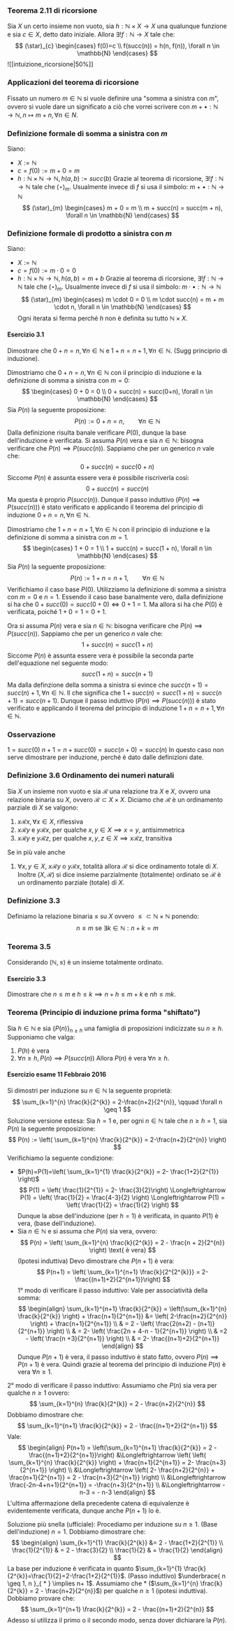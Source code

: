 ### Teorema 2.11 di ricorsione
Sia $X$ un certo insieme non vuoto, sia $h:\mathbb{N}\times X\rightarrow X$ una qualunque funzione e sia $c \in X$, detto dato iniziale. Allora $\exists!f:\mathbb{N}\rightarrow X$ tale che:
$$
(\star)_{c} 
\begin{cases}
f(0)=c \\
f(succ(n)) = h(n, f(n)), \forall n \in \mathbb{N}
\end{cases}
$$
![[intuizione_ricorsione|50%]]
### Applicazioni del teorema di ricorsione
Fissato un numero $m \in \mathbb{N}$ si vuole definire una "somma a sinistra con $m$", ovvero si vuole dare un significato a ciò che vorrei scrivere con $m + \bullet: \mathbb{N} \rightarrow \mathbb{N}, n \mapsto m + n, \forall n \in N$.

### Definizione formale di somma a sinistra con $m$
Siano:
- $X := \mathbb{N}$
- $c = f(0) := m + 0 = m$
- $h:\mathbb{N} \times \mathbb{N} \rightarrow \mathbb{N}, h(a, b) := succ(b)$
Grazie al teorema di ricorsione, $\exists!f:\mathbb{N}\rightarrow \mathbb{N}$ tale che $(\star)_{m}$. Usualmente invece di $f$ si usa il simbolo: $m + \bullet: \mathbb{N}\rightarrow \mathbb{N}$
$$
(\star)_{m} \begin{cases}
 m + 0 = m \\
m + succ(n) = succ(m + n), \forall n \in \mathbb{N}
\end{cases}
$$
### Definizione formale di prodotto a sinistra con $m$
Siano:
- $X := \mathbb{N}$
- $c = f(0) := m \cdot 0 = 0$
- $h:\mathbb{N}\times \mathbb{N} \rightarrow \mathbb{N}, h(a, b)=m+b$
Grazie al teorema di ricorsione, $\exists!f:\mathbb{N}\rightarrow \mathbb{N}$ tale che $(\star)_{m}$. Usualmente invece di $f$ si usa il simbolo: $m \cdot \bullet: \mathbb{N} \rightarrow \mathbb{N}$
$$
(\star)_{m} \begin{cases}
m \cdot 0 = 0 \\
m \cdot succ(n) = m + m \cdot n, \forall n \in \mathbb{N}
\end{cases}
$$
Ogni iterata si ferma perché $h$ non è definita su tutto $\mathbb{N} \times X$.
#### Esercizio 3.1
Dimostrare che $0+n=n, \forall n \in \mathbb{N}$ e $1+n = n+1, \forall n \in \mathbb{N}$. (Sugg principrio di induzione).

Dimostriamo che $0 + n = n, \forall n \in \mathbb{N}$ con il principio di induzione e la definizione di somma a sinistra con $m = 0$:
$$
\begin{cases} 0 + 0 = 0 \\ 0 + succ(n) = succ(0+n), \forall n \in \mathbb{N} \end{cases} 
$$
Sia $P(n)$ la seguente proposizione:
$$ 
P(n) := 0 + n = n, \qquad\forall n \in \mathbb{N} 
$$
Dalla definizione risulta banale verificare $P(0)$, dunque la base dell'induzione è verificata. Si assuma $P(n)$ vera e sia $n \in \mathbb{N}$: bisogna verificare che $P(n) \implies P(succ(n))$. Sappiamo che per un generico $n$ vale che:
$$ 
0 + succ(n) = succ(0+n) 
$$
Siccome $P(n)$ è assunta essere vera è possibile riscriverla così: 
$$ 
0 + succ(n) = succ(n) 
$$
Ma questa è proprio $P(succ(n))$. Dunque il passo induttivo ($P(n) \implies P(succ(n))$) è stato verificato e applicando il teorema del principio di induzione $0 + n = n, \forall n \in \mathbb{N}$.

Dimostriamo che $1 + n = n + 1, \forall n \in \mathbb{N}$ con il principio di induzione e la definizione di somma a sinistra con $m = 1$.
$$
\begin{cases}
1 + 0 = 1 \\
1 + succ(n) = succ(1 + n), \forall n \in \mathbb{N}
\end{cases}
$$
Sia $P(n)$ la seguente proposizione:
$$
P(n) := 1 + n = n + 1, \qquad \forall n \in \mathbb{N}
$$
Verifichiamo il caso base $P(0)$. Utilizziamo la definizione di somma a sinistra con $m = 0$ e $n = 1$. Essendo il caso base banalmente vero, dalla definizione si ha che $0 + succ(0) = succ(0 + 0) \Longleftrightarrow 0 + 1 = 1$. Ma allora si ha che $P(0)$ è verificata, poiché $1+0 = 1 = 0 + 1$.

Ora si assuma $P(n)$ vera e sia $n \in \mathbb{N}$: bisogna verificare che $P(n) \implies P(succ(n))$. Sappiamo che per un generico $n$ vale che:
$$
1 + succ(n) = succ(1 + n)
$$
Siccome $P(n)$ è assunta essere vera è possibile la seconda parte dell'equazione nel seguente modo:
$$
succ(1+ n) = succ(n+1)
$$
Ma dalla definzione della somma a sinistra si evince che $succ(n+1)=succ(n)+1, \forall n \in \mathbb{N}$. Il che significa che $1+succ(n) = succ(1+n) = succ(n+1) = succ(n + 1)$. Dunque il passo induttivo ($P(n) \implies P(succ(n))$) è stato verificato e applicando il teorema del principio di induzione $1+n = n + 1, \forall n \in \mathbb{N}$.
### Osservazione
$1 = succ(0)$
$n + 1 = n + succ(0) = succ(n+0) = succ(n)$
In questo caso non serve dimostrare per induzione, perché è dato dalle definizioni date.

### Definizione 3.6 Ordinamento dei numeri naturali
Sia $X$ un insieme non vuoto e sia $\mathcal{R}$ una relazione tra $X$ e $X$, ovvero una relazione binaria su $X$, ovvero $\mathcal{R} \subset X \times X$. Diciamo che $\mathcal{R}$ è un ordinamento parziale di $X$ se valgono:
1. $x\mathcal{R}x, \forall x \in X$, riflessiva
2. $x\mathcal{R}y$ e $y\mathcal{R}x$, per qualche $x,y \in X\implies x = y$, antisimmetrica
3. $x\mathcal{R}y$ e $y\mathcal{R}z$, per qualche $x,y,z \in X \implies x\mathcal{R}z$, transitiva

Se in più vale anche 
1. $\forall x,y \in X$, $x\mathcal{R}y$ o $y\mathcal{R}x$, totalità
allora $\mathcal{R}$ si dice ordinamento totale di $X$. Inoltre $(X, \mathcal{R})$ si dice insieme parzialmente (totalmente) ordinato se $\mathcal{R}$ è un ordinamento parziale (totale) di $X$.

### Definizione 3.3 
Definiamo la relazione binaria $\leq$ su $X$ ovvero $\leq \subset \mathbb{N}\times \mathbb{N}$ ponendo:
$$
n \leq m \text{ se } \exists k \in \mathbb{N} : n+k = m
$$
### Teorema 3.5
Considerando $(\mathbb{N}, \leq)$ è un insieme totalmente ordinato.
#### Esercizio 3.3
Dimostrare che $n\leq m$ e $h \leq k \implies n+h \leq m+k$ e $nh \leq mk$.
### Teorema (Principio di induzione prima forma "shiftato")
Sia $h\in \mathbb{N}$ e sia $\{ P(n) \}_{n\geq h}$ una famiglia di proposizioni indicizzate su $n\geq h$. Supponiamo che valga:
1. $P(h)$ è vera
2. $\forall n\geq h, P(n) \implies P(succ(n))$
Allora $P(n)$ è vera $\forall n\geq h$.

#### Esercizio esame 11 Febbraio 2016
Si dimostri per induzione su $n \in \mathbb{N}$ la seguente proprietà:
$$
\sum_{k=1}^{n} \frac{k}{2^{k}} = 2-\frac{n+2}{2^{n}}, \qquad \forall n \geq 1
$$
Soluzione versione estesa:
Sia $h = 1$ e, per ogni $n \in \mathbb{N}$ tale che $n \geq h = 1$, sia $P(n)$ la seguente proposizione:
$$
P(n) := \left( \sum_{k=1}^{n} \frac{k}{2^{k}} = 2-\frac{n+2}{2^{n}} \right)
$$
Verifichiamo la seguente condizione:
- $P(h)=P(1)=\left( \sum_{k=1}^{1} \frac{k}{2^{k}} = 2- \frac{1+2}{2^{1}} \right)$
$$
P(1) = \left(  \frac{1}{2^{1}}  = 2- \frac{3}{2}\right) \Longleftrightarrow P(1) = \left( \frac{1}{2} = \frac{4-3}{2} \right)  \Longleftrightarrow P(1) = \left( \frac{1}{2} = \frac{1}{2} \right)
$$
Dunque la abse dell'induzione (per $h = 1$) è verificata, in quanto $P(1)$ è vera, (base dell'induzione).
- Sia $n \in \mathbb{N}$ e si assuma che $P(n)$ sia vera, ovvero:
$$
P(n) = \left( \sum_{k=1}^{n}  \frac{k}{2^{k}} = 2 - \frac{n + 2}{2^{n}} \right)  \text{ è vera}
$$
(Ipotesi induttiva)
Devo dimostrare che $P(n + 1)$ è vera:
$$
P(n+1) = \left( \sum_{k=1}^{n+1} \frac{k}{2^{2^{k}}} = 2- \frac{(n+1)+2}{2^{n+1}}\right) 
$$
1° modo di verificare il passo induttivo:
Vale per associatività della somma:
$$
\begin{align}
\sum_{k=1}^{n+1} \frac{k}{2^{k}} =  \left(\sum_{k=1}^{n} \frac{k}{2^{k}}  \right)  + \frac{n+1}{2^{n+1}} &= \left( 2-\frac{n+2}{2^{n}} \right) + \frac{n+1}{2^{n+1}} \\
 & = 2 - \left( \frac{2(n+2) - (n+1)}{2^{n+1}} \right)  \\
 & = 2- \left( \frac{2n + 4-n - 1}{2^{n+1}} \right)  \\
 & =2 - \left( \frac{n +3}{2^{n+1}} \right)  \\
 & = 2- \frac{(n+1)+2}{2^{n+1}}
\end{align}
$$
Dunque $P(n+1)$ è vera, il passo induttivo è stato fatto, ovvero $P(n) \implies P(n+1)$ è vera. Quindi grazie al teorema del principio di induzione $P(n)$ è vera $\forall n \geq 1$.

2° modo di verificare il passo induttivo:
Assumiamo che $P(n)$ sia vera per qualche $n \geq 1$ ovvero:
$$
\sum_{k=1}^{n}  \frac{k}{2^{k}} = 2 - \frac{n+2}{2^{n}}
$$
Dobbiamo dimostrare che:
$$
\sum_{k=1}^{n+1}  \frac{k}{2^{k}} =  2 - \frac{(n+1)+2}{2^{n+1}}
$$
Vale:
$$
\begin{align}
P(n+1) = \left(\sum_{k=1}^{n+1}  \frac{k}{2^{k}} =  2 - \frac{(n+1)+2}{2^{n+1}}\right)  &\Longleftrightarrow \left( \left( \sum_{k=1}^{n} \frac{k}{2^{k}} \right) + \frac{n+1}{2^{n+1}} = 2- \frac{n+3}{2^{n+1}} \right)  \\
&\Longleftrightarrow \left( 2- \frac{n+2}{2^{n}} + \frac{n+1}{2^{n+1}} = 2 - \frac{n+3}{2^{n+1}} \right) \\
&\Longleftrightarrow \frac{-2n-4+n+1}{2^{n+1}} = -\frac{n+3}{2^{n+1}} \\
&\Longleftrightarrow -n-3 = - n-3
\end{align}
$$
L'ultima affermazione della precedente catena di equivalenze è evidentemente verificata, dunque anche $P(n+1)$ lo è.

Soluzione più snella (ufficiale):
Procediamo per induzione su $n \geq 1$.
(Base dell'induzione) $n = 1$.
Dobbiamo dimostrare che:
$$
\begin{align}
\sum_{k=1}^{1} \frac{k}{2^{k}} &= 2 - \frac{1+2}{2^{1}}  \\
\frac{1}{2^{1}}  & = 2 - \frac{3}{2} \\
\frac{1}{2} & = \frac{1}{2}
\end{align}
$$
La base per induzione è verificata in quanto $\sum_{k=1}^{1} \frac{k}{2^{k}}=\frac{1}{2}=2-\frac{1+2}{2^{1}}$.
(Passo induttivo) $\underbrace{ n \geq 1, n }_{ * } \implies  n+ 1$.
Assumiamo che $*$ ($\sum_{k=1}^{n} \frac{k}{2^{k}} = 2 - \frac{n+2}{2^{n}}$) per qualche $n\geq 1$ (ipotesi induttiva).
Dobbiamo provare che:
$$
\sum_{k=1}^{n+1}  \frac{k}{2^{k}} = 2 - \frac{(n+1)+2}{2^{n}}
$$
Adesso si utilizza il primo o il secondo modo, senza dover dichiarare la $P(n)$.
